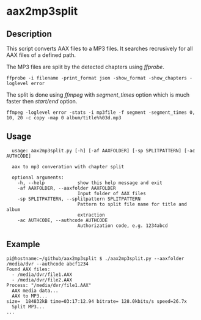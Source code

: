# aax2mp3split

## Description
This script converts AAX files to a MP3 files. It searches recrusively for all AAX files of a defined path.

The MP3 files are split by the detected chapters using _ffprobe_. 
```
ffprobe -i filename -print_format json -show_format -show_chapters -loglevel error
```
The split is done using _ffmpeg_ with _segment_times_ option which is much faster then _start/end_ option.
```
ffmpeg -loglevel error -stats -i mp3file -f segment -segment_times 0, 10, 20 -c copy -map 0 album/title%%03d.mp3
```

## Usage
```
  usage: aax2mp3split.py [-h] [-af AAXFOLDER] [-sp SPLITPATTERN] [-ac AUTHCODE]

  aax to mp3 converation with chapter split

  optional arguments:
    -h, --help            show this help message and exit
    -af AAXFOLDER, --aaxfolder AAXFOLDER
                          Input folder of AAX files
    -sp SPLITPATTERN, --splitpattern SPLITPATTERN
                          Pattern to split file name for title and album
                          extraction
    -ac AUTHCODE, --authcode AUTHCODE
                          Authorization code, e.g. 1234abcd
```

## Example
```
pi@hostname:~/github/aax2mp3split $ ./aax2mp3split.py --aaxfolder /media/dvr --authcode abcf1234
Found AAX files:
  - /media/dvr/file1.AAX
  - /media/dvr/file2.AAX
Process: "/media/dvr/file1.AAX"
  AAX media data...
  AAX to MP3...
size=  184832kB time=03:17:12.94 bitrate= 128.0kbits/s speed=26.7x
  Split MP3...
...
```

